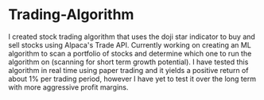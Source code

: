 # Trading-Algorithm

I created stock trading algorithm that uses the doji star indicator to buy and sell stocks using Alpaca's Trade API. Currently working on creating an ML algorithm to scan a portfolio of stocks and determine which one to run the algorithm on (scanning for short term growth potential). I have tested this algorithm in real time using paper trading and it yields a positive return of about 1% per trading period, however I have yet to test it over the long term with more aggressive profit margins.
